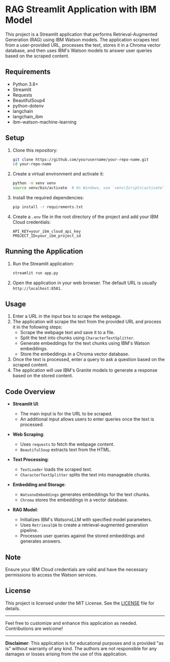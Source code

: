# RAG Streamlit Application with IBM Model

This project is a Streamlit application that performs Retrieval-Augmented Generation (RAG) using IBM Watson models. The application scrapes text from a user-provided URL, processes the text, stores it in a Chroma vector database, and then uses IBM's Watson models to answer user queries based on the scraped content.

## Requirements

- Python 3.8+
- Streamlit
- Requests
- BeautifulSoup4
- python-dotenv
- langchain
- langchain_ibm
- ibm-watson-machine-learning

## Setup

1. Clone this repository:
    ```bash
    git clone https://github.com/yourusername/your-repo-name.git
    cd your-repo-name
    ```

2. Create a virtual environment and activate it:
    ```bash
    python -m venv venv
    source venv/bin/activate  # On Windows, use `venv\Scripts\activate`
    ```

3. Install the required dependencies:
    ```bash
    pip install -r requirements.txt
    ```

4. Create a `.env` file in the root directory of the project and add your IBM Cloud credentials:
    ```plaintext
    API_KEY=your_ibm_cloud_api_key
    PROJECT_ID=your_ibm_project_id
    ```

## Running the Application

1. Run the Streamlit application:
    ```bash
    streamlit run app.py
    ```

2. Open the application in your web browser. The default URL is usually `http://localhost:8501`.

## Usage

1. Enter a URL in the input box to scrape the webpage.
2. The application will scrape the text from the provided URL and process it in the following steps:
    - Scrape the webpage text and save it to a file.
    - Split the text into chunks using `CharacterTextSplitter`.
    - Generate embeddings for the text chunks using IBM's Watson embeddings.
    - Store the embeddings in a Chroma vector database.
3. Once the text is processed, enter a query to ask a question based on the scraped content.
4. The application will use IBM's Granite models to generate a response based on the stored content.

## Code Overview

- **Streamlit UI**: 
  - The main input is for the URL to be scraped.
  - An additional input allows users to enter queries once the text is processed.

- **Web Scraping**:
  - Uses `requests` to fetch the webpage content.
  - `BeautifulSoup` extracts text from the HTML.

- **Text Processing**:
  - `TextLoader` loads the scraped text.
  - `CharacterTextSplitter` splits the text into manageable chunks.

- **Embedding and Storage**:
  - `WatsonxEmbeddings` generates embeddings for the text chunks.
  - `Chroma` stores the embeddings in a vector database.

- **RAG Model**:
  - Initializes IBM's WatsonxLLM with specified model parameters.
  - Uses `RetrievalQA` to create a retrieval-augmented generation pipeline.
  - Processes user queries against the stored embeddings and generates answers.

## Note

Ensure your IBM Cloud credentials are valid and have the necessary permissions to access the Watson services.

## License

This project is licensed under the MIT License. See the [LICENSE](LICENSE) file for details.

---

Feel free to customize and enhance this application as needed. Contributions are welcome!

---

**Disclaimer**: This application is for educational purposes and is provided "as is" without warranty of any kind. The authors are not responsible for any damages or losses arising from the use of this application.
